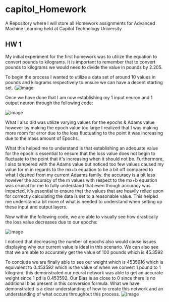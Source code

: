 # capitol_Homework

A Repository where I will store all Homework assignments for Advanced Machine Learning held at Capitol Technology University

## HW 1

My initial experiment for the first homework was to utilize the equation to convert pounds to kilograms. It is important to remember that to convert pounds to kilograms we would need to divide the value in pounds by  2.205. 

To begin the process I wanted to utilize a data set of around 10 values in pounds and kilograms respectively to ensure we can have a decent starting set.
(![image](https://github.com/DebuggingaHopper/capitol_app_Git/assets/49813790/490a6450-e16e-4278-bc5f-47de4c7bfce8)

Once we have done that I am now establishing my 1 input neuron and 1 output neuron through the following code:

![image](https://github.com/DebuggingaHopper/capitol_app_Git/assets/49813790/a337c0c1-ca7e-419b-ae5d-066d21e01333)

What I also did was utilize varying values for the epochs & Adams value however by making the epoch value too large I realized that I was making more room for error due to the loss fluctuating to the point it was increasing due to the mass amount of Epochs.

What this helped me to understand is that establishing an adequate value for the epoch is essential to ensure that the loss value does not begin to fluctuate to the point that it's increasing when it should not be. Furthermore, I also tampered with the Adams value but noticed too few values caused my value for m in regards to the mx+b equation to be a bit off compared to what I desired from my current Adaams family. the accuracy is a bit less however the accuracy of the m values with respect to the mx+b equation was crucial for me to fully understand that even though accuracy was impacted, it's essential to ensure that the values that are heavily relied upon for correctly calculating the data is set to a reasonable value. This helped me understand a bit more of what is needed to understand when setting up these input and output layers.

Now within the following code, we are able to visually see how drastically the loss value decreases due to our epochs:

![image](https://github.com/DebuggingaHopper/capitol_app_Git/assets/49813790/2240402b-d7fd-4ae8-81ac-3bc31e164708)

I noticed that decreasing the number of epochs also would cause issues displaying why our current value is ideal in this scenario. We can also see that we are able to accurately get the value of 100 pounds which is 45.3592

To conclude we are finally able to see our weight which is 4535916 which is  equivalent to 0.453592 which is the value of when we convert 1 pound to 1 kilogram. this demonstrated our neural network was able to get an accurate weight since 1 pd is 0.453592. Our Bias is as close to 0 since there is no additional bias present in this conversion formula. What we have demonstrated is a clear understanding of how to create this network and an understanding of what occurs throughout this process.
![image](https://github.com/DebuggingaHopper/capitol_app_Git/assets/49813790/a514e5be-5092-4e98-8ac7-dd3fe9b0643a)




